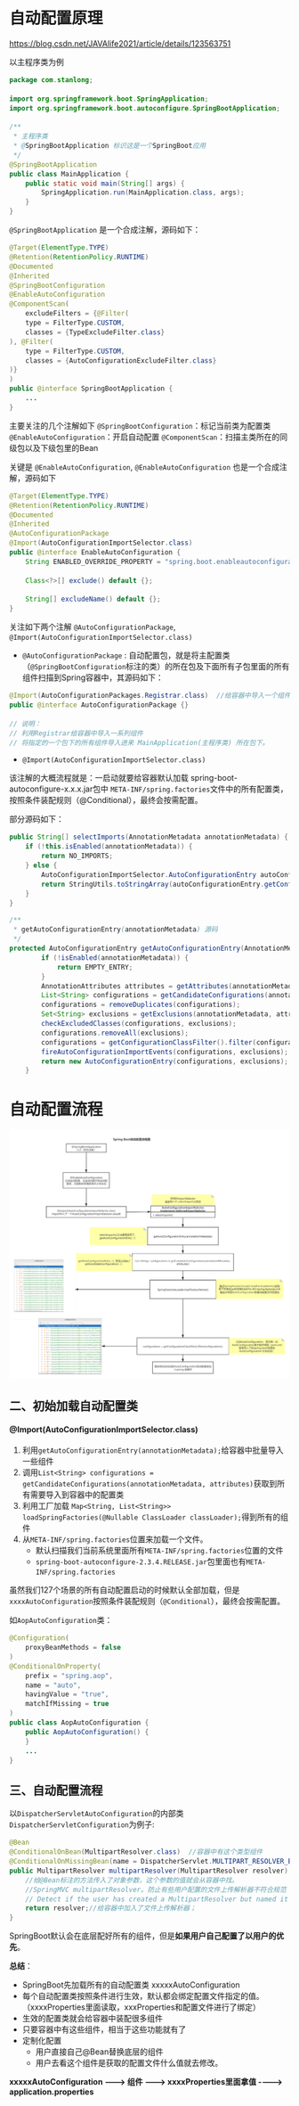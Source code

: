 # 自动配置原理

https://blog.csdn.net/JAVAlife2021/article/details/123563751

以主程序类为例

```java
package com.stanlong;

import org.springframework.boot.SpringApplication;
import org.springframework.boot.autoconfigure.SpringBootApplication;

/**
 * 主程序类
 * @SpringBootApplication 标识这是一个SpringBoot应用
 */
@SpringBootApplication
public class MainApplication {
    public static void main(String[] args) {
        SpringApplication.run(MainApplication.class, args);
    }
}
```

`@SpringBootApplication` 是一个合成注解，源码如下：

```java
@Target(ElementType.TYPE)
@Retention(RetentionPolicy.RUNTIME)
@Documented
@Inherited
@SpringBootConfiguration
@EnableAutoConfiguration
@ComponentScan(
    excludeFilters = {@Filter(
    type = FilterType.CUSTOM,
    classes = {TypeExcludeFilter.class}
), @Filter(
    type = FilterType.CUSTOM,
    classes = {AutoConfigurationExcludeFilter.class}
)}
)
public @interface SpringBootApplication {
    ...
}
```

主要关注的几个注解如下
`@SpringBootConfiguration`：标记当前类为配置类
`@EnableAutoConfiguration`：开启自动配置
`@ComponentScan`：扫描主类所在的同级包以及下级包里的Bean

关键是 `@EnableAutoConfiguration`,  `@EnableAutoConfiguration` 也是一个合成注解，源码如下

```java
@Target(ElementType.TYPE)
@Retention(RetentionPolicy.RUNTIME)
@Documented
@Inherited
@AutoConfigurationPackage
@Import(AutoConfigurationImportSelector.class)
public @interface EnableAutoConfiguration {
    String ENABLED_OVERRIDE_PROPERTY = "spring.boot.enableautoconfiguration";

    Class<?>[] exclude() default {};

    String[] excludeName() default {};
}
```

关注如下两个注解 `@AutoConfigurationPackage`,  `@Import(AutoConfigurationImportSelector.class)`

- `@AutoConfigurationPackage` : 自动配置包，就是将主配置类（`@SpringBootConfiguration`标注的类）的所在包及下面所有子包里面的所有组件扫描到Spring容器中，其源码如下：

```java
@Import(AutoConfigurationPackages.Registrar.class)  //给容器中导入一个组件 Registrar
public @interface AutoConfigurationPackage {}

// 说明：
// 利用Registrar给容器中导入一系列组件
// 将指定的一个包下的所有组件导入进来 MainApplication(主程序类) 所在包下。
```

- `@Import(AutoConfigurationImportSelector.class)`

该注解的大概流程就是：一启动就要给容器默认加载 spring-boot-autoconfigure-x.x.x.jar包中 `META-INF/spring.factories`文件中的所有配置类，按照条件装配规则（@Conditional），最终会按需配置。

部分源码如下：

```java
public String[] selectImports(AnnotationMetadata annotationMetadata) {
	if (!this.isEnabled(annotationMetadata)) {
		return NO_IMPORTS;
	} else {
        AutoConfigurationImportSelector.AutoConfigurationEntry autoConfigurationEntry = this.getAutoConfigurationEntry(annotationMetadata); // 核心方法
        return StringUtils.toStringArray(autoConfigurationEntry.getConfigurations());
    }
}
```

```java
/**
 * getAutoConfigurationEntry(annotationMetadata) 源码
 */
protected AutoConfigurationEntry getAutoConfigurationEntry(AnnotationMetadata annotationMetadata) {
		if (!isEnabled(annotationMetadata)) {
			return EMPTY_ENTRY;
		}
		AnnotationAttributes attributes = getAttributes(annotationMetadata);
		List<String> configurations = getCandidateConfigurations(annotationMetadata, attributes);
		configurations = removeDuplicates(configurations);
		Set<String> exclusions = getExclusions(annotationMetadata, attributes);
		checkExcludedClasses(configurations, exclusions);
		configurations.removeAll(exclusions);
		configurations = getConfigurationClassFilter().filter(configurations);
		fireAutoConfigurationImportEvents(configurations, exclusions);
		return new AutoConfigurationEntry(configurations, exclusions);
	}

```

# 自动配置流程

![](../../doc/09.png)

## 二、初始加载自动配置类

#### @Import(AutoConfigurationImportSelector.class)

1. 利用`getAutoConfigurationEntry(annotationMetadata);`给容器中批量导入一些组件
2. 调用`List<String> configurations = getCandidateConfigurations(annotationMetadata, attributes)`获取到所有需要导入到容器中的配置类
3. 利用工厂加载 `Map<String, List<String>> loadSpringFactories(@Nullable ClassLoader classLoader);`得到所有的组件
4. 从`META-INF/spring.factories`位置来加载一个文件。
   - 默认扫描我们当前系统里面所有`META-INF/spring.factories`位置的文件
   - `spring-boot-autoconfigure-2.3.4.RELEASE.jar`包里面也有`META-INF/spring.factories`



虽然我们127个场景的所有自动配置启动的时候默认全部加载，但是`xxxxAutoConfiguration`按照条件装配规则（`@Conditional`），最终会按需配置。

如`AopAutoConfiguration`类：

```java
@Configuration(
    proxyBeanMethods = false
)
@ConditionalOnProperty(
    prefix = "spring.aop",
    name = "auto",
    havingValue = "true",
    matchIfMissing = true
)
public class AopAutoConfiguration {
    public AopAutoConfiguration() {
    }
	...
}
```

## 三、自动配置流程


以`DispatcherServletAutoConfiguration`的内部类`DispatcherServletConfiguration`为例子:

```java
@Bean
@ConditionalOnBean(MultipartResolver.class)  //容器中有这个类型组件
@ConditionalOnMissingBean(name = DispatcherServlet.MULTIPART_RESOLVER_BEAN_NAME) //容器中没有这个名字 multipartResolver 的组件
public MultipartResolver multipartResolver(MultipartResolver resolver) {
	//给@Bean标注的方法传入了对象参数，这个参数的值就会从容器中找。
	//SpringMVC multipartResolver。防止有些用户配置的文件上传解析器不符合规范
	// Detect if the user has created a MultipartResolver but named it incorrectly
	return resolver;//给容器中加入了文件上传解析器；
}
```

SpringBoot默认会在底层配好所有的组件，但是**如果用户自己配置了以用户的优先**。


**总结**：

- SpringBoot先加载所有的自动配置类  xxxxxAutoConfiguration
- 每个自动配置类按照条件进行生效，默认都会绑定配置文件指定的值。（xxxxProperties里面读取，xxxProperties和配置文件进行了绑定）
- 生效的配置类就会给容器中装配很多组件
- 只要容器中有这些组件，相当于这些功能就有了
- 定制化配置
  - 用户直接自己@Bean替换底层的组件
  - 用户去看这个组件是获取的配置文件什么值就去修改。

**xxxxxAutoConfiguration ---> 组件 ---> xxxxProperties里面拿值  ----> application.properties**